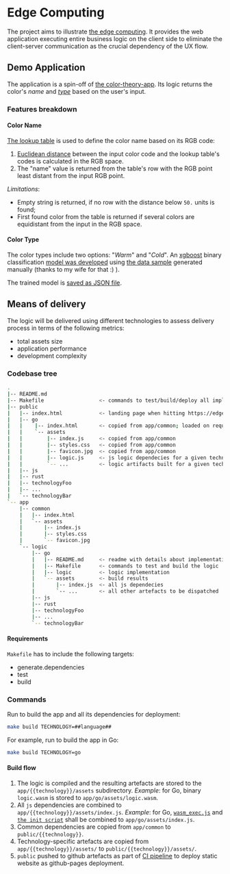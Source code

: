 # Edge Computing

The project aims to illustrate [the edge computing](https://en.wikipedia.org/wiki/Edge_computing). It provides the web application executing entire business logic on the client side to eliminate the client-server communication as the crucial dependency of the UX flow.

## Demo Application

The application is a spin-off of [the color-theory-app](https://github.com/kislerdm/color_theory_app). Its logic returns the color's _name_ and [_type_](https://en.wikipedia.org/wiki/Color_theory#Warm_vs._cool_colors) based on the user's input.

### Features breakdown

#### Color Name

[The lookup table](./data/colorsname.csv) is used to define the color name based on its RGB code:
1. [Euclidean distance](https://en.wikipedia.org/wiki/Euclidean_distance) between the input color code and the lookup table's codes is calculated in the RGB space.
2. The "name" value is returned from the table's row with the RGB point least distant from the input RGB point.

_Limitations_:

- Empty string is returned, if no row with the distance below `50.` units is found;
- First found color from the table is returned if several colors are equidistant from the input in the RGB space.

#### Color Type

The color types include two options: "_Warm_" and "_Cold_". An [xgboost](https://xgboost.readthedocs.io/en/release_1.6.0/) binary classification [model was developed](./colortypemodel/main.py) using [the data sample](./data/colortype_train.csv) generated manually (thanks to my wife for that :) ).

The trained model is [saved as JSON file](https://xgboost.readthedocs.io/en/release_1.3.0/python/python_api.html?highlight=dump_model#xgboost.Booster.dump_model).

## Means of delivery

The logic will be delivered using different technologies to assess delivery process in terms of the following metrics:

- total assets size
- application performance
- development complexity

### Codebase tree

```bash
.
|-- README.md
|-- Makefile                  <- commands to test/build/deploy all implementations
|-- public
|   |-- index.html            <- landing page when hitting https://edge-computing-demo.dkisler.com 
|   |-- go
|   |    |-- index.html       <- copied from app/common; loaded on request to https://edge-computing-demo.dkisler.com/go/
|   |    `-- assets
|   |        |-- index.js     <- copied from app/common
|   |        |-- styles.css   <- copied from app/common
|   |        |-- favicon.jpg  <- copied from app/common
|   |        |-- logic.js     <- js logic dependecies for a given technology
|   |        `-- ...          <- logic artifacts built for a given technology 
|   |-- js
|   |-- rust
|   |-- technologyFoo
|   |-- ...
|   `-- technologyBar
`-- app
    |-- common
    |   |-- index.html
    |   `-- assets
    |       |-- index.js
    |       |-- styles.css
    |       `-- favicon.jpg
    `-- logic
        |-- go
        |   |-- README.md     <- readme with details about implementation
        |   |-- Makefile      <- commands to test and build the logic
        |   |-- logic         <- logic implementation
        |   `-- assets        <- build results
        |       |-- index.js  <- all js dependecies
        |       `-- ...       <- all other artefacts to be dispatched
        |-- js
        |-- rust  
        |-- technologyFoo  
        |-- ...     
        `-- technologyBar  
```

#### Requirements

`Makefile` has to include the following targets:

- generate.dependencies
- test
- build

### Commands

Run to build the app and all its dependencies for deployment:

```bash
make build TECHNOLOGY=##language##
```

For example, run to build the app in Go:
```bash
make build TECHNOLOGY=go
```

#### Build flow

1. The logic is compiled and the resulting artefacts are stored to the `app/{{technology}}/assets` subdirectory. _Example_: for Go, binary `logic.wasm` is stored to `app/go/assets/logic.wasm`. 
2. All `js` dependencies are combined to `app/{{technology}}/assets/index.js`. _Example_: for Go, [`wasm_exec.js`](https://tinygo.org/docs/guides/webassembly/#how-it-works) and [`the init script`](app/logic/go/logic.js) shall be combined to `app/go/assets/index.js`.
3. Common dependencies are copied from `app/common` to `public/{{technology}}`.
4. Technology-specific artefacts are copied from `app/{{technology}}/assets/` to `public/{{technology}}/assets/`.
5. `public` pushed to github artefacts as part of [CI pipeline](https://github.com/peaceiris/actions-gh-pages) to deploy static website as github-pages deployment.
